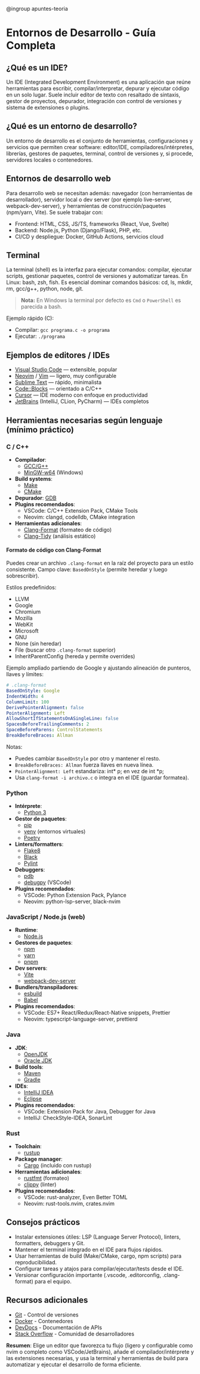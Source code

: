 @ingroup apuntes-teoria

# Entornos de Desarrollo - Guía Completa

## ¿Qué es un IDE?
Un IDE (Integrated Development Environment) es una aplicación que reúne herramientas para escribir, compilar/interpretar, depurar y ejecutar código en un solo lugar. Suele incluir editor de texto con resaltado de sintaxis, gestor de proyectos, depurador, integración con control de versiones y sistema de extensiones o plugins.

## ¿Qué es un entorno de desarrollo?
Un entorno de desarrollo es el conjunto de herramientas, configuraciones y servicios que permiten crear software: editor/IDE, compiladores/intérpretes, librerías, gestores de paquetes, terminal, control de versiones y, si procede, servidores locales o contenedores.

## Entornos de desarrollo web
Para desarrollo web se necesitan además: navegador (con herramientas de desarrollador), servidor local o dev server (por ejemplo live-server, webpack-dev-server), y herramientas de construcción/paquetes (npm/yarn, Vite). Se suele trabajar con:
- Frontend: HTML, CSS, JS/TS, frameworks (React, Vue, Svelte)
- Backend: Node.js, Python (Django/Flask), PHP, etc.
- CI/CD y despliegue: Docker, GitHub Actions, servicios cloud

## Terminal
La terminal (shell) es la interfaz para ejecutar comandos: compilar, ejecutar scripts, gestionar paquetes, control de versiones y automatizar tareas. En Linux: bash, zsh, fish. Es esencial dominar comandos básicos: cd, ls, mkdir, rm, gcc/g++, python, node, git.

>**Nota:** En Windows la terminal por defecto es `Cmd` o `PowerShell` es parecida a bash. 

Ejemplo rápido (C):
- Compilar: `gcc programa.c -o programa`
- Ejecutar: `./programa`

## Ejemplos de editores / IDEs
- [Visual Studio Code](https://code.visualstudio.com/download) — extensible, popular
- [Neovim](https://neovim.io/) / [Vim](https://www.vim.org/download.php) — ligero, muy configurable
- [Sublime Text](https://www.sublimetext.com/download) — rápido, minimalista
- [Code::Blocks](https://www.codeblocks.org/downloads/) — orientado a C/C++
- [Cursor](https://www.cursor.com/) — IDE moderno con enfoque en productividad
- [JetBrains](https://www.jetbrains.com/products/) (IntelliJ, CLion, PyCharm) — IDEs completos

## Herramientas necesarias según lenguaje (mínimo práctico)

### C / C++
- **Compilador**: 
  - [GCC/G++](https://gcc.gnu.org/install/binaries.html)
  - [MinGW-w64](https://www.mingw-w64.org/downloads/) (Windows)
- **Build systems**: 
  - [Make](https://www.gnu.org/software/make/)
  - [CMake](https://cmake.org/download/)
- **Depurador**: [GDB](https://www.gnu.org/software/gdb/download/)
- **Plugins recomendados**:
  - VSCode: C/C++ Extension Pack, CMake Tools
  - Neovim: clangd, codelldb, CMake integration
- **Herramientas adicionales**:
  - [Clang-Format](https://clang.llvm.org/docs/ClangFormat.html) (formateo de código)
  - [Clang-Tidy](https://clang.llvm.org/extra/clang-tidy/) (análisis estático)

#### Formato de código con Clang-Format
Puedes crear un archivo `.clang-format` en la raíz del proyecto para un estilo consistente. Campo clave: `BasedOnStyle` (permite heredar y luego sobrescribir).

Estilos predefinidos:
- LLVM
- Google
- Chromium
- Mozilla
- WebKit
- Microsoft
- GNU
- None (sin heredar)
- File (buscar otro `.clang-format` superior)
- InheritParentConfig (hereda y permite overrides)

Ejemplo ampliado partiendo de Google y ajustando alineación de punteros, llaves y límites:

```yaml
# .clang-format
BasedOnStyle: Google
IndentWidth: 4
ColumnLimit: 100
DerivePointerAlignment: false
PointerAlignment: Left
AllowShortIfStatementsOnASingleLine: false
SpacesBeforeTrailingComments: 2
SpaceBeforeParens: ControlStatements
BreakBeforeBraces: Allman
```

Notas:
- Puedes cambiar `BasedOnStyle` por otro y mantener el resto.
- `BreakBeforeBraces: Allman` fuerza llaves en nueva línea.
- `PointerAlignment: Left` estandariza: int* p; en vez de int *p;
- Usa `clang-format -i archivo.c` o integra en el IDE (guardar formatea).

### Python
- **Intérprete**: 
  - [Python 3](https://www.python.org/downloads/)
- **Gestor de paquetes**:
  - [pip](https://pip.pypa.io/en/stable/installation/)
  - [venv](https://docs.python.org/3/library/venv.html) (entornos virtuales)
  - [Poetry](https://python-poetry.org/docs/#installation)
- **Linters/formatters**:
  - [Flake8](https://flake8.pycqa.org/en/latest/)
  - [Black](https://black.readthedocs.io/en/stable/installation_and_usage.html)
  - [Pylint](https://pylint.pycqa.org/en/latest/)
- **Debuggers**: 
  - [pdb](https://docs.python.org/3/library/pdb.html)
  - [debugpy](https://github.com/microsoft/debugpy) (VSCode)
- **Plugins recomendados**:
  - VSCode: Python Extension Pack, Pylance
  - Neovim: python-lsp-server, black-nvim

### JavaScript / Node.js (web)
- **Runtime**: 
  - [Node.js](https://nodejs.org/en/download/)
- **Gestores de paquetes**:
  - [npm](https://docs.npmjs.com/downloading-and-installing-node-js-and-npm)
  - [yarn](https://yarnpkg.com/getting-started/install)
  - [pnpm](https://pnpm.io/installation)
- **Dev servers**:
  - [Vite](https://vitejs.dev/guide/)
  - [webpack-dev-server](https://webpack.js.org/configuration/dev-server/)
- **Bundlers/transpiladores**:
  - [esbuild](https://esbuild.github.io/)
  - [Babel](https://babeljs.io/setup)
- **Plugins recomendados**:
  - VSCode: ES7+ React/Redux/React-Native snippets, Prettier
  - Neovim: typescript-language-server, prettierd

### Java
- **JDK**: 
  - [OpenJDK](https://openjdk.java.net/install/)
  - [Oracle JDK](https://www.oracle.com/java/technologies/downloads/)
- **Build tools**:
  - [Maven](https://maven.apache.org/download.cgi)
  - [Gradle](https://gradle.org/install/)
- **IDEs**:
  - [IntelliJ IDEA](https://www.jetbrains.com/idea/download/)
  - [Eclipse](https://www.eclipse.org/downloads/)
- **Plugins recomendados**:
  - VSCode: Extension Pack for Java, Debugger for Java
  - IntelliJ: CheckStyle-IDEA, SonarLint

### Rust
- **Toolchain**: 
  - [rustup](https://rustup.rs/)
- **Package manager**: 
  - [Cargo](https://doc.rust-lang.org/cargo/getting-started/installation.html) (incluido con rustup)
- **Herramientas adicionales**:
  - [rustfmt](https://github.com/rust-lang/rustfmt) (formateo)
  - [clippy](https://github.com/rust-lang/rust-clippy) (linter)
- **Plugins recomendados**:
  - VSCode: rust-analyzer, Even Better TOML
  - Neovim: rust-tools.nvim, crates.nvim

## Consejos prácticos
- Instalar extensiones útiles: LSP (Language Server Protocol), linters, formatters, debuggers y Git.
- Mantener el terminal integrado en el IDE para flujos rápidos.
- Usar herramientas de build (Make/CMake, cargo, npm scripts) para reproducibilidad.
- Configurar tareas y atajos para compilar/ejecutar/tests desde el IDE.
- Versionar configuración importante (.vscode, .editorconfig, .clang-format) para el equipo.

## Recursos adicionales
- [Git](https://git-scm.com/downloads) - Control de versiones
- [Docker](https://www.docker.com/products/docker-desktop/) - Contenedores
- [DevDocs](https://devdocs.io/) - Documentación de APIs
- [Stack Overflow](https://stackoverflow.com/) - Comunidad de desarrolladores

**Resumen**: Elige un editor que favorezca tu flujo (ligero y configurable como nvim o completo como VSCode/JetBrains), añade el compilador/intérprete y las extensiones necesarias, y usa la terminal y herramientas de build para automatizar y ejecutar el desarrollo de forma eficiente.